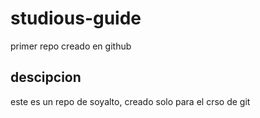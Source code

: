 # studious-guide
primer repo creado en github

## descipcion
este es un repo de soyalto, creado solo para el crso de git
